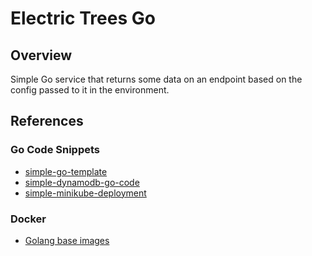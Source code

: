 # Electric Trees Go

## Overview

Simple Go service that returns some data on an endpoint based on the config 
passed to it in the environment.


## References

### Go Code Snippets

* [simple-go-template](https://github.com/fionahiklas/simple-go-template)
* [simple-dynamodb-go-code](https://github.com/fionahiklas/simple-dynamodb-go-code)
* [simple-minikube-deployment](https://github.com/fionahiklas/simple-minikube-deployment)

### Docker

* [Golang base images](https://hub.docker.com/_/golang)



